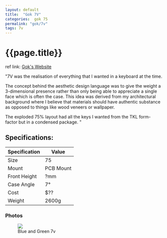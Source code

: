 ```yaml
---
layout: default
title:  "Gok 7V"
categories:  gok 75
permalink: "gok/7v"
tags: 7v
---
```

# {{page.title}}

ref link: [Gok's Website](https://www.gok.design/7v)

"7V was the realisation of everything that I wanted in a keyboard at the time.

The concept behind the aesthetic design language was to give the weight a 3-dimensional presence rather than
only being able to appreciate a single face which is often the case. This idea was derived from my architectural background where I believe that materials should have authentic substance as opposed to things like wood veneers or wallpaper.

The exploded 75% layout had all the keys I wanted from the TKL form-factor but in a condensed package.
"

## Specifications:

| Specification | Value |
|---|---|
| Size | 75 |
| Mount | PCB Mount |
| Front Height | ?mm |
| Case Angle | 7° |
| Cost | $?? |
| Weight | 2600g |

### Photos
<figure>
  <img src="{{ 'assets/images/gok/7v/blue-and-green-7v.png' | relative_url }}">
  <figcaption>Blue and Green 7v</figcaption>
</figure>
